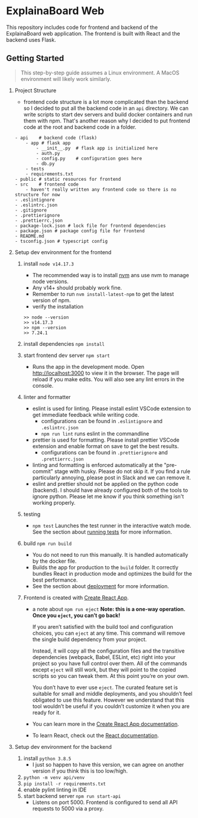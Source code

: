# ExplainaBoard Web

This repository includes code for frontend and backend of the ExplainaBoard web application. The frontend is built with React and the backend uses Flask.

## Getting Started

> This step-by-step guide assumes a Linux environment. A MacOS environment will likely work similarly.

1.  Project Structure

    - frontend code structure is a lot more complicated than the backend so I decided to put all the backend code in an `api` directory. We can write scripts to start dev servers and build docker containers and run them with npm. That's another reason why I decided to put frontend code at the root and backend code in a folder.

    ```
    - api    # backend code (flask)
        - app # flask app
            - __init__.py  # flask app is initialized here
            - auth.py
            - config.py    # configuration goes here
            - db.py
        - tests
        - requirements.txt
    - public # static resources for frontend
    - src    # frontend code
        - haven't really written any frontend code so there is no structure for now
    - .eslintignore
    - .eslintrc.json
    - .gitignore
    - .prettierignore
    - .prettierrc.json
    - package-lock.json # lock file for frontend dependencies
    - package.json # package config file for frontend
    - README.md
    - tsconfig.json # typescript config
    ```

2.  Setup dev environment for the frontend

    1. install `node v14.17.3`
       - The recommended way is to install [nvm](https://github.com/nvm-sh/nvm) ans use nvm to manage node versions.
       - Any v14+ should probably work fine.
       - Remember to run `nvm install-latest-npm` to get the latest version of npm.
       - verify the installation
       ```
       >> node --version
       >> v14.17.3
       >> npm --version
       >> 7.24.1
       ```
    2. install dependencies `npm install`
    3. start frontend dev server `npm start`
       - Runs the app in the development mode. Open [http://localhost:3000](http://localhost:3000) to view it in the browser. The page will reload if you make edits. You will also see any lint errors in the console.
    4. linter and formatter
       - eslint is used for linting. Please install eslint VSCode extension to get immediate feedback while writing code.
         - configurations can be found in `.eslintignore` and `.eslintrc.json`
         - `npm run lint` runs eslint in the commandline
       - prettier is used for formatting. Please install prettier VSCode extension and enable format on save to get the best results.
         - configurations can be found in `.prettierignore` and `.prettierrc.json`
       - linting and formatting is enforced automatically at the "pre-commit" stage with husky. Please do not skip it. If you find a rule particularly annoying, please post in Slack and we can remove it.
       - eslint and prettier should not be applied on the python code (backend). I should have already configured both of the tools to ignore python. Please let me know if you think something isn't working properly.
    5. testing
       - `npm test` Launches the test runner in the interactive watch mode. See the section about [running tests](https://facebook.github.io/create-react-app/docs/running-tests) for more information.
    6. build `npm run build`

       - You do not need to run this manually. It is handled automatically by the docker file.
       - Builds the app for production to the `build` folder. It correctly bundles React in production mode and optimizes the build for the best performance.
       - See the section about [deployment](https://facebook.github.io/create-react-app/docs/deployment) for more information.

    7. Frontend is created with [Create React App](https://github.com/facebook/create-react-app).

       - a note about `npm run eject`
         **Note: this is a one-way operation. Once you `eject`, you can’t go back!**

         If you aren’t satisfied with the build tool and configuration choices, you can `eject` at any time. This command will remove the single build dependency from your project.

         Instead, it will copy all the configuration files and the transitive dependencies (webpack, Babel, ESLint, etc) right into your project so you have full control over them. All of the commands except `eject` will still work, but they will point to the copied scripts so you can tweak them. At this point you’re on your own.

         You don’t have to ever use `eject`. The curated feature set is suitable for small and middle deployments, and you shouldn’t feel obligated to use this feature. However we understand that this tool wouldn’t be useful if you couldn’t customize it when you are ready for it.

       - You can learn more in the [Create React App documentation](https://facebook.github.io/create-react-app/docs/getting-started).

       - To learn React, check out the [React documentation](https://reactjs.org/).

3.  Setup dev environment for the backend
    1. install `python 3.8.5`
       - I just so happen to have this version, we can agree on another version if you think this is too low/high.
    2. `python -m venv api/venv`
    3. `pip install -r requirements.txt`
    4. enable pylint linting in IDE
    5. start backend server `npm run start-api`
       - Listens on port 5000. Frontend is configured to send all API requests to 5000 via a proxy.
